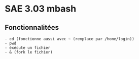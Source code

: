 # SAE 3.03 mbash
## Fonctionnalitées
	- cd (fonctionne aussi avec ~ (remplace par /home/login))
	- pwd 
	- éxécute un fichier
	- & (fork le fichier)

